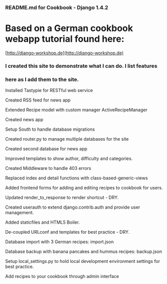 ### README.md for Cookbook - Django 1.4.2
# Based on a German cookbook webapp tutorial found here: 
[http://django-workshop.de](http://django-workshop.de)

### I created this site to demonstrate what I can do.  I list features
### here as I add them to the site.

Installed Tastypie for RESTful web service

Created RSS feed for news app

Extended Recipe model with custom manager ActiveRecipeManager

Created news app

Setup South to handle database migrations

Created router.py to manage multiple databases for the site

Created second database for news app

Improved templates to show author, difficulty and categories.

Created Middleware to handle 403 errors

Replaced index and detail functions with class-based-generic-views

Added frontend forms for adding and editing recipes to cookbook for users.

Updated render_to_response to render shortcut - DRY.

Created userauth to extend django.contrib.auth and provide user management.

Added staticfiles and HTML5 Boiler.

De-coupled URLconf and templates for best practice - DRY.

Database import with 3 German recipes: import.json

Database backup with banana pancakes and hummus recipes: backup.json

Setup local_settings.py to hold local development environment settings for best practice.

Add recipes to your cookbook through admin interface
